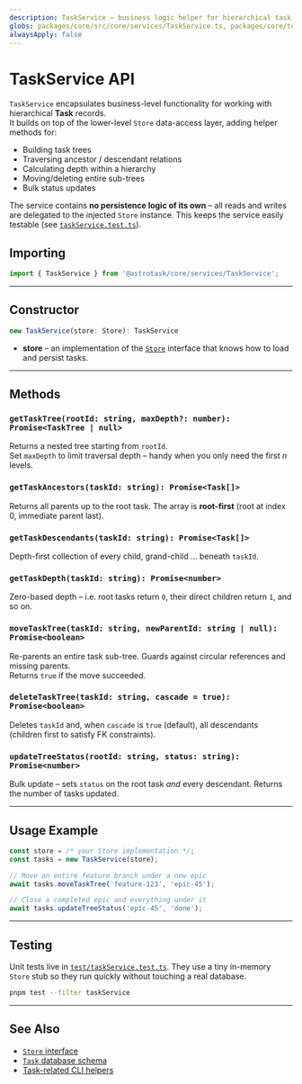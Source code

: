 ```yaml
---
description: TaskService – business logic helper for hierarchical task operations
globs: packages/core/src/core/services/TaskService.ts, packages/core/test/taskService.test.ts
alwaysApply: false
---
```


# TaskService API

`TaskService` encapsulates business-level functionality for working with hierarchical **Task** records.  
It builds on top of the lower-level `Store` data-access layer, adding helper methods for:

* Building task trees
* Traversing ancestor / descendant relations
* Calculating depth within a hierarchy
* Moving/deleting entire sub-trees
* Bulk status updates

The service contains **no persistence logic of its own** – all reads and writes are delegated to the injected `Store` instance.  This keeps the service easily testable (see [`taskService.test.ts`](mdc:packages/core/test/taskService.test.ts)).

## Importing

```typescript
import { TaskService } from '@astrotask/core/services/TaskService';
```

---

## Constructor

```typescript
new TaskService(store: Store): TaskService
```

* **store** – an implementation of the [`Store`](mdc:packages/core/src/database/store.ts) interface that knows how to load and persist tasks.

---

## Methods

### `getTaskTree(rootId: string, maxDepth?: number): Promise<TaskTree | null>`
Returns a nested tree starting from `rootId`.  
Set `maxDepth` to limit traversal depth – handy when you only need the first *n* levels.

### `getTaskAncestors(taskId: string): Promise<Task[]>`
Returns all parents up to the root task.  The array is **root-first** (root at index 0, immediate parent last).

### `getTaskDescendants(taskId: string): Promise<Task[]>`
Depth-first collection of every child, grand-child … beneath `taskId`.

### `getTaskDepth(taskId: string): Promise<number>`
Zero-based depth – i.e. root tasks return `0`, their direct children return `1`, and so on.

### `moveTaskTree(taskId: string, newParentId: string | null): Promise<boolean>`
Re-parents an entire task sub-tree.  Guards against circular references and missing parents.  
Returns `true` if the move succeeded.

### `deleteTaskTree(taskId: string, cascade = true): Promise<boolean>`
Deletes `taskId` and, when `cascade` is `true` (default), all descendants (children first to satisfy FK constraints).

### `updateTreeStatus(rootId: string, status: string): Promise<number>`
Bulk update – sets `status` on the root task *and* every descendant.  Returns the number of tasks updated.

---

## Usage Example

```typescript
const store = /* your Store implementation */;
const tasks = new TaskService(store);

// Move an entire feature branch under a new epic
await tasks.moveTaskTree('feature-123', 'epic-45');

// Close a completed epic and everything under it
await tasks.updateTreeStatus('epic-45', 'done');
```

---

## Testing

Unit tests live in [`test/taskService.test.ts`](mdc:packages/core/test/taskService.test.ts).  They use a tiny in-memory `Store` stub so they run quickly without touching a real database.

```bash
pnpm test --filter taskService
```

---

## See Also

* [`Store` interface](mdc:packages/core/src/database/store.ts)
* [`Task` database schema](mdc:packages/core/src/database/schema.ts)
* [Task-related CLI helpers](mdc:.cursor/rules/taskmaster.mdc) 

